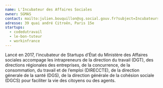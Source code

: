 ```yaml
---
name: L'Incubateur des Affaires Sociales
owner: SGMAS
contact: mailto:julien.bouquillon@sg.social.gouv.fr?subject=Incubateurs
adresse: 39 quai andré Citroën, Paris 15e
startups:
  - codedutravail
  - le-bon-tuteur
  - workinfrance
---
```


Lancé en 2017, l’incubateur de Startups d’État du Ministère des Affaires sociales accompage les intrapreneurs de la direction du travail (DGT), des directions régionales des entreprises, de la concurrence, de la consommation, du travail et de l’emploi (DIRECCTE), de la direction génerale de la santé (DGS), de la direction générale de la cohésion sociale (DGCS) pour faciliter la vie des citoyens ou des agents.
